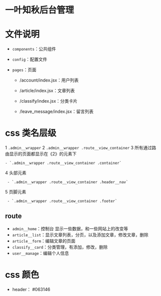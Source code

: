 # 一叶知秋后台管理

# 文件说明

- `components`：公共组件
- `config`：配置文件
- `pages`：页面

  - /account/index.jsx：用户列表

  - /article/index.jsx：文章列表

  - /classify/index.jsx：分类卡片

  - /leave_message/index.jsx：留言列表

# css 类名层级

1 `.admin__wrapper`
2 `.admin__wrapper .route__view_container`
3 所有通过路由显示的页面都显示在《2》的元素下

    - `.admin__wrapper .route__view_container .container`

4 头部元素

     - `.admin__wrapper .route__view_container .header__nav`

5 页脚元素

     - `.admin__wrapper .route__view_container .footer`

## route

- `admin__home`：控制台 显示一些数据，和一些网站上的改变等
- `article__list`：显示文章列表，分页，以及添加文章，修改文章，删除
- `article__form`：编辑文章的页面
- `classify__card`：分类管理，有添加，修改，删除
- `user__manage`：编辑个人信息

# css 颜色

- header： #063146
